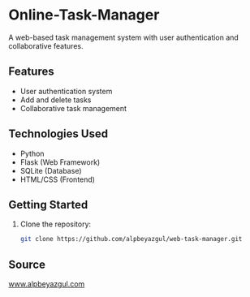 # Online-Task-Manager
A web-based task management system with user authentication and collaborative features.

## Features

- User authentication system
- Add and delete tasks
- Collaborative task management

## Technologies Used

- Python
- Flask (Web Framework)
- SQLite (Database)
- HTML/CSS (Frontend)

## Getting Started

1. Clone the repository:

   ```bash
   git clone https://github.com/alpbeyazgul/web-task-manager.git

## Source 

www.alpbeyazgul.com

